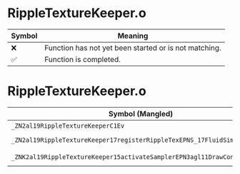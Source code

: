 # RippleTextureKeeper.o
| Symbol | Meaning 
| ------------- | ------------- 
| :x: | Function has not yet been started or is not matching. 
| :white_check_mark: | Function is completed. 


# RippleTextureKeeper.o
| Symbol (Mangled) | Symbol (Demangled) | Decompiled? |
| ------------- |  ------------- | ------------- |
| `_ZN2al19RippleTextureKeeperC1Ev` | `al::RippleTextureKeeper::RippleTextureKeeper(void)` | :white_check_mark: |
| `_ZN2al19RippleTextureKeeper17registerRippleTexEPNS_17FluidSimulateWaveE` | `al::RippleTextureKeeper::registerRippleTex(al::FluidSimulateWave *)` | :white_check_mark: |
| `_ZNK2al19RippleTextureKeeper15activateSamplerEPN3agl11DrawContextEi` | `al::RippleTextureKeeper::activateSampler(agl::DrawContext *,int)const` | :white_check_mark: |
